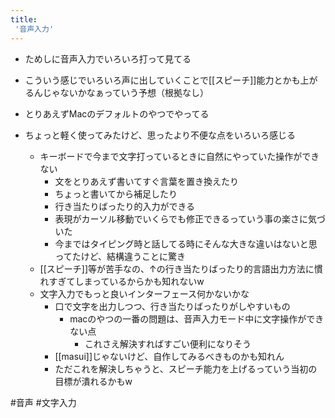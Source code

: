 ```yaml
---
title:
 '音声入力'
---
```


- ためしに音声入力でいろいろ打って見てる
- こういう感じでいろいろ声に出していくことで[[スピーチ]]能力とかも上がるんじゃないかなぁっていう予想（根拠なし）

- とりあえずMacのデフォルトのやつでやってる
- ちょっと軽く使ってみたけど、思ったより不便な点をいろいろ感じる
    - キーボードで今まで文字打っているときに自然にやっていた操作ができない
        - 文をとりあえず書いてすぐ言葉を置き換えたり
        - ちょっと書いてから補足したり
        - 行き当たりばったり的入力ができる
        - 表現がカーソル移動でいくらでも修正できるっていう事の楽さに気づいた
        - 今まではタイピング時と話してる時にそんな大きな違いはないと思ってたけど、結構違うことに驚き
    - [[スピーチ]]等が苦手なの、↑の行き当たりばったり的言語出力方法に慣れすぎてしまっているからかも知れないw
    - 文字入力でもっと良いインターフェース何かないかな
        - 口で文字を出力しつつ、行き当たりばったりがしやすいもの
            - macのやつの一番の問題は、音声入力モード中に文字操作ができない点
                - これさえ解決すればすごい便利になりそう
        - [[masui]]じゃないけど、自作してみるべきものかも知れん
        - ただこれを解決しちゃうと、スピーチ能力を上げるっていう当初の目標が潰れるかもw


#音声 #文字入力
